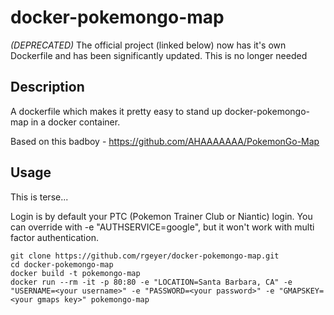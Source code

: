 # docker-pokemongo-map
*(DEPRECATED)*
The official project (linked below) now has it's own Dockerfile and has been significantly updated. This is no longer needed

## Description
A dockerfile which makes it pretty easy to stand up docker-pokemongo-map in a docker container.

Based on this badboy - https://github.com/AHAAAAAAA/PokemonGo-Map

## Usage
This is terse...

Login is by default your PTC (Pokemon Trainer Club or Niantic) login. You can override with -e "AUTHSERVICE=google", but it won't work with multi factor authentication.

```
git clone https://github.com/rgeyer/docker-pokemongo-map.git
cd docker-pokemongo-map
docker build -t pokemongo-map
docker run --rm -it -p 80:80 -e "LOCATION=Santa Barbara, CA" -e "USERNAME=<your username>" -e "PASSWORD=<your password>" -e "GMAPSKEY=<your gmaps key>" pokemongo-map
```
